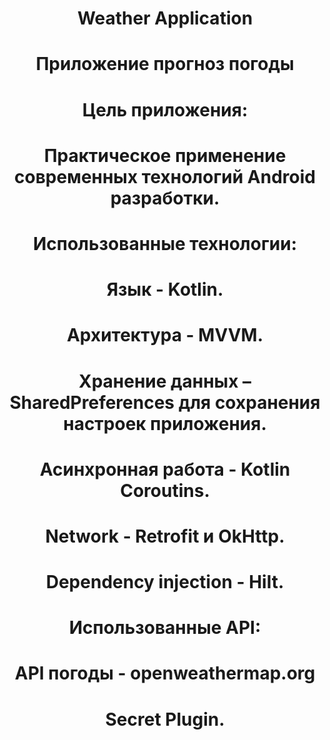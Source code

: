 <h1 align="center"> Weather Application</a>
<h1 align="center"> Приложение прогноз погоды</a>
<h1 align="center"> Цель приложения:</a>
<h1 align="center"> Практическое применение современных технологий Android разработки.</a>
<h1 align="center"> Использованные технологии:</a>
<h1 align="center"> Язык - Kotlin.</a>
<h1 align="center"> Архитектура - MVVM.</a>
<h1 align="center"> Хранение данных – SharedPreferences для сохранения настроек приложения.</a>
<h1 align="center"> Асинхронная работа - Kotlin Coroutins.</a>
<h1 align="center"> Network - Retrofit и OkHttp.</a>
<h1 align="center"> Dependency injection - Hilt.</a>
<h1 align="center"> Использованные API:</a>
<h1 align="center"> API погоды - openweathermap.org</a>
<h1 align="center"> Secret Plugin.</a>
